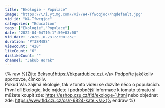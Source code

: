 ```yaml
---
title: "Ekologie - Populace"
image: "https:\/\/i.ytimg.com\/vi\/W4-Tfwcqjoc\/hqdefault.jpg"
vid_id: "W4-Tfwcqjoc"
categories: "Education"
tags: ["Ekologie","Populace"]
date: "2022-04-04T10:17:50+03:00"
vid_date: "2020-10-23T22:00:23Z"
duration: "PT38M48S"
viewcount: "428"
likeCount: "6"
dislikeCount: ""
channel: "Jakub Horak"
---
```

{% raw %}Žijte Beksou! <a rel="nofollow" target="blank" href="https://bkpardubice.cz/.">https://bkpardubice.cz/.</a> Podpořte jakékoliv sportovce, čímkoliv.<br />Pokud Vás zajímá ekologie, tak v tomto videu se dozvíte něco o populacích.<br />První díl Ekologie, kde najdete i podrobnější informace k tomuto tématu si můžete koupit zde: <a rel="nofollow" target="blank" href="https://eshop.czu.cz/fld/ekologie-1.html">https://eshop.czu.cz/fld/ekologie-1.html</a> nebo objednat zde: <a rel="nofollow" target="blank" href="https://www.fld.czu.cz/cs/r-6824-kate.">https://www.fld.czu.cz/cs/r-6824-kate.</a>{% endraw %}
